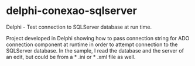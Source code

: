 # delphi-conexao-sqlserver
Delphi - Test connection to SQLServer database at run time.


Project developed in Delphi showing how to pass connection string for ADO connection component at runtime in order to attempt connection to the SQLServer database.
In the sample, I read the database and the server of an edit, but could be from a * .ini or * .xml file as well.

